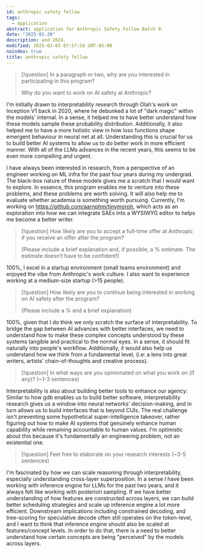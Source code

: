 ```yaml
---
id: anthropic safety fellow
tags:
  - application
abstract: application for Anthropic Safety Fellow Batch 0.
date: "2025-01-20"
description: and 2024.
modified: 2025-02-03 07:57:58 GMT-05:00
noindex: true
title: anthropic safety fellow
---
```


> [!question] In a paragraph or two, why are you interested in participating in this program?
>
> Why do you want to work on AI safety at Anthropic?

I'm initially drawn to interpretability research through Olah's work on Inception V1 back in 2020, where he debunked a lot of "dark magic" within the models' internal. In a sense, it helped me to have better understand how these models sample these probability distribution. Additionally, it also helped me to have a more holistic view in how loss functions shape emergent behaviour in neural net at all. Understanding this is crucial for us to build better AI systems to allow us to do better work in more efficient manner. With all of the LLMs advances in the recent years, this seems to be even more compelling and urgent.

I have always been interested in research, from a perspective of an engineer working on ML infra for the past four years during my undergrad. The black-box nature of these models gives me a scratch that I would want to explore. In essence, this program enables me to venture into these problems, and these problems are worth solving. It will also help me to evaluate whether academia is something worth pursuing. Currently, I'm working on https://github.com/aarnphm/tinymorph, which acts as an exploration into how we can integrate SAEs into a WYSIWYG editor to helps me become a better writer.

> [!question] How likely are you to accept a full-time offer at Anthropic if you receive an offer after the program?
>
> (Please include a brief explanation and, if possible, a % estimate. The estimate doesn’t have to be confident!)

100%, I excel in a startup environment (small teams environment) and enjoyed the vibe from Anthropic's work culture. I also want to experience working at a medium-size startup (>15 people).

> [!question] How likely are you to continue being interested in working on AI safety after the program?
>
> (Please include a % and a brief explanation)

100%, given that I do think we only scratch the surface of interpretability. To bridge the gap between AI advances with better interfaces, we need to understand how to make these complex concepts understood by these systems tangible and practical to the normal eyes. In a sense, it should fit naturally into people's workflow. Additionally, it would also help us understand how we think from a fundamental level, (i.e: a lens into great writers, artists' chain-of-thoughts and creative process).

> [!question] In what ways are you opinionated on what you work on (if any)? (~1-3 sentences)

Interpretability is also about building better tools to enhance our agency: Similar to how gdb enables us to build better software, interpretability research gives us a window into neural networks' decision-making, and in turn allows us to build interfaces that is beyond CUIs. The real challenge isn't preventing some hypothetical super-intelligence takeover, rather figuring out how to make AI systems that genuinely enhance human capability while remaining accountable to human values. I'm optimistic about this because it's fundamentally an engineering problem, not an existential one.

> [!question] Feel free to elaborate on your research interests (~3-5 sentences)

I'm fascinated by how we can scale reasoning through interpretability, especially understanding cross-layer superposition. In a sense I have been working with inference engine for LLMs for the past two years, and it always felt like working with posteriori sampling. If we have better understanding of how features are constructed across layers, we can build better scheduling strategies and scale up inference engine a lot more efficient. Downstream implications including constrained decoding, and tree-scoring for speculative decode often still operates on the token-level, and I want to think that inference engine should also be scaled at features/concept levels. In order to do that, there is a need to better understand how certain concepts are being "perceived" by the models across layers.
